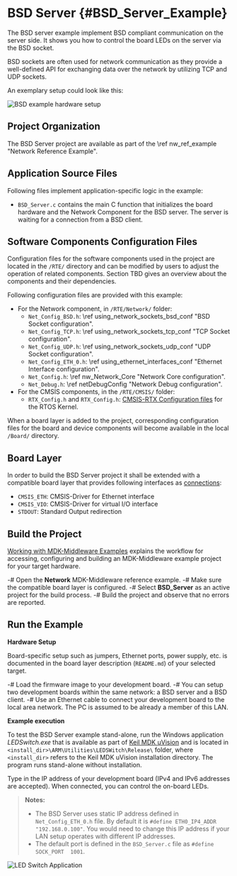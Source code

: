 # BSD Server {#BSD_Server_Example}

The BSD server example implement BSD compliant communication on the server side. It shows you how to control the board LEDs on the server via the BSD socket.

BSD sockets are often used for network communication as they provide a well-defined API for exchanging data over the network by utilizing TCP and UDP sockets.

An exemplary setup could look like this:

![BSD example hardware setup](bsd_example_setup.png)

## Project Organization

The BSD Server project are available as part of the \ref nw_ref_example "Network Reference Example".

<h2>Application Source Files</h2>

Following files implement application-specific logic in the example:

 - `BSD_Server.c` contains the main C function that initializes the board hardware and the Network Component for the BSD server. The server is waiting for a connection from a BSD client.

<h2>Software Components Configuration Files</h2>

Configuration files for the software components used in the project are located in the `/RTE/` directory and can be modified by users to adjust the operation of related components. Section TBD gives an overview about the components and their dependencies.

Following configuration files are provided with this example:

 - For the Network component, in `/RTE/Network/` folder:
   - `Net_Config_BSD.h`: \ref using_network_sockets_bsd_conf "BSD Socket configuration".
   - `Net_Config_TCP.h`: \ref using_network_sockets_tcp_conf "TCP Socket configuration".
   - `Net_Config_UDP.h`: \ref using_network_sockets_udp_conf "UDP Socket configuration".
   - `Net_Config_ETH_0.h`: \ref using_ethernet_interfaces_conf "Ethernet Interface configuration".
   - `Net_Config.h`: \ref nw_Network_Core "Network Core configuration".
   - `Net_Debug.h`: \ref netDebugConfig "Network Debug configuration".
 - For the CMSIS components, in the `/RTE/CMSIS/` folder:
   - `RTX_Config.h` and `RTX_Config.h`: [CMSIS-RTX Configuration files](https://arm-software.github.io/CMSIS-RTX/latest/config_rtx5.html) for the RTOS Kernel.

When a board layer is added to the project, corresponding configuration files for the board and device components will become available in the local `/Board/` directory.

<h2>Board Layer</h2>

In order to build the BSD Server project it shall be extended with a compatible board layer that provides following interfaces as [connections](https://github.com/Open-CMSIS-Pack/cmsis-toolbox/blob/main/docs/ReferenceApplications.md#connections):
 - `CMSIS_ETH`: CMSIS-Driver for Ethernet interface
 - `CMSIS_VIO`: CMSIS-Driver for virtual I/O interface
 - `STDOUT`: Standard Output redirection

## Build the Project

[Working with MDK-Middleware Examples](../General/working_with_examples.html) explains the workflow for accessing, configuring and building an MDK-Middleware example project for your target hardware.

 -# Open the **Network** MDK-Middleware reference example.
 -# Make sure the compatible board layer is configured.
 -# Select **BSD_Server** as an active project for the build process.
 -# Build the project and observe that no errors are reported.

## Run the Example

**Hardware Setup**

Board-specific setup such as jumpers, Ethernet ports, power supply, etc. is documented in the board layer description (`README.md`) of your selected target.

 -# Load the firmware image to your development board.
 -# You can setup two development boards within the same network: a BSD server and a BSD client.
 -# Use an Ethernet cable to connect your development board to the local area network. The PC is assumed to be already a member of this LAN.

**Example execution**

To test the BSD Server example stand-alone, run the Windows application *LEDSwitch.exe* that is available as part of [Keil MDK uVision](https://developer.arm.com/documentation/101407/latest/About-uVision/Installation) and is located in `<install_dir>\ARM\Utilities\LEDSWitch\Release\` folder, where `<install_dir>` refers to the Keil MDK uVision installation directory. The program runs stand-alone without installation.

Type in the IP address of your development board (IPv4 and IPv6 addresses are accepted). When connected, you can control the on-board LEDs.

> **Notes:**
> - The BSD Server uses static IP address defined in `Net_Config_ETH_0.h` file. By default it is `#define ETH0_IP4_ADDR  "192.168.0.100"`. You would need to change this IP address if your LAN setup operates with different IP addresses.
> - The default port is defined in the `BSD_Server.c` file as `#define SOCK_PORT  1001`.

![LED Switch Application](ledswitch.png)
